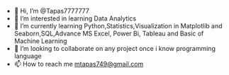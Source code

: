 - 👋 Hi, I’m @Tapas7777777
- 👀 I’m interested in learning Data Analytics 
- 🌱 I’m currently learning Python,Statistics,Visualization in Matplotlib and Seaborn,SQL,Advance MS Excel, Power Bi, Tableau and Basic of Machine Learning
- 💞️ I’m looking to collaborate on any project once i know programming language 
- 📫 How to reach me mtapas749@gmail.com 

<!---
Tapas7777777/Tapas7777777 is a ✨ special ✨ repository because its `README.md` (this file) appears on your GitHub profile.
You can click the Preview link to take a look at your changes.
--->
